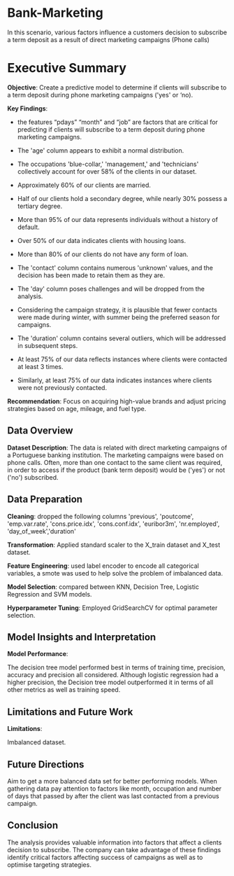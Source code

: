 # Bank-Marketing
 In this scenario, various factors influence a customers decision to subscribe a term deposit as a result of direct marketing campaigns (Phone calls)
# Executive Summary

**Objective**: Create a predictive model to determine if clients will subscribe to a term deposit during phone marketing campaigns ('yes' or ‘no).

**Key Findings**: 
- the features “pdays” “month” and “job” are factors  that are critical for predicting if clients will subscribe to a term deposit during phone marketing campaigns. 

- The 'age' column appears to exhibit a normal distribution.

- The occupations 'blue-collar,' 'management,' and 'technicians' collectively account for over 58% of the clients in our dataset.

- Approximately 60% of our clients are married.

- Half of our clients hold a secondary degree, while nearly 30% possess a tertiary degree.

- More than 95% of our data represents individuals without a history of default.

- Over 50% of our data indicates clients with housing loans.

- More than 80% of our clients do not have any form of loan.

- The 'contact' column contains numerous 'unknown' values, and the decision has been made to retain them as they are.

- The 'day' column poses challenges and will be dropped from the analysis.

- Considering the campaign strategy, it is plausible that fewer contacts were made during winter, with summer being the preferred season for campaigns.

- The 'duration' column contains several outliers, which will be addressed in subsequent steps.

- At least 75% of our data reflects instances where clients were contacted at least 3 times.

- Similarly, at least 75% of our data indicates instances where clients were not previously contacted.

**Recommendation**: Focus on acquiring high-value brands and adjust pricing strategies based on age, mileage, and fuel type.


## Data Overview

**Dataset Description**: The data is related with direct marketing campaigns of a Portuguese banking institution. The marketing campaigns were based on phone calls. Often, more than one contact to the same client was required, in order to access if the product (bank term deposit) would be ('yes') or not ('no') subscribed.




## Data Preparation

**Cleaning**: dropped the following columns  'previous', 'poutcome', 'emp.var.rate', 'cons.price.idx', 'cons.conf.idx', 'euribor3m', 'nr.employed', 'day_of_week','duration'

**Transformation**: Applied standard scaler to the X_train dataset and X_test dataset.

**Feature Engineering**: used label encoder to encode all categorical variables, a smote was used to help solve the problem of imbalanced data.

**Model Selection**: compared between KNN, Decision Tree, Logistic Regression and SVM models.

**Hyperparameter Tuning**: Employed GridSearchCV for optimal parameter selection.

## Model Insights and Interpretation

**Model Performance**:

The decision tree model performed best in terms of training time, precision, accuracy and precision all considered. Although logistic regression had a higher precision, the Decision tree model outperformed it in terms of all other metrics as well as training speed.


## Limitations and Future Work

**Limitations**:

Imbalanced dataset. 


## Future Directions

Aim to get a more balanced data set for better performing models. When gathering data pay attention to factors like month, occupation and number of days that passed by after the client was last contacted from a previous campaign.

## Conclusion

The analysis provides valuable information into factors that affect a clients decision to subscribe. The company can take advantage of these findings identify critical factors affecting success of campaigns as well as to optimise targeting strategies.

